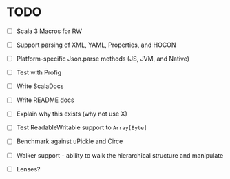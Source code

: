 # TODO

- [ ] Scala 3 Macros for RW
- [ ] Support parsing of XML, YAML, Properties, and HOCON
- [ ] Platform-specific Json.parse methods (JS, JVM, and Native)
- [ ] Test with Profig

- [ ] Write ScalaDocs
- [ ] Write README docs
- [ ] Explain why this exists (why not use X)
- [ ] Test ReadableWritable support to `Array[Byte]`
- [ ] Benchmark against uPickle and Circe
- [ ] Walker support - ability to walk the hierarchical structure and manipulate
- [ ] Lenses?
